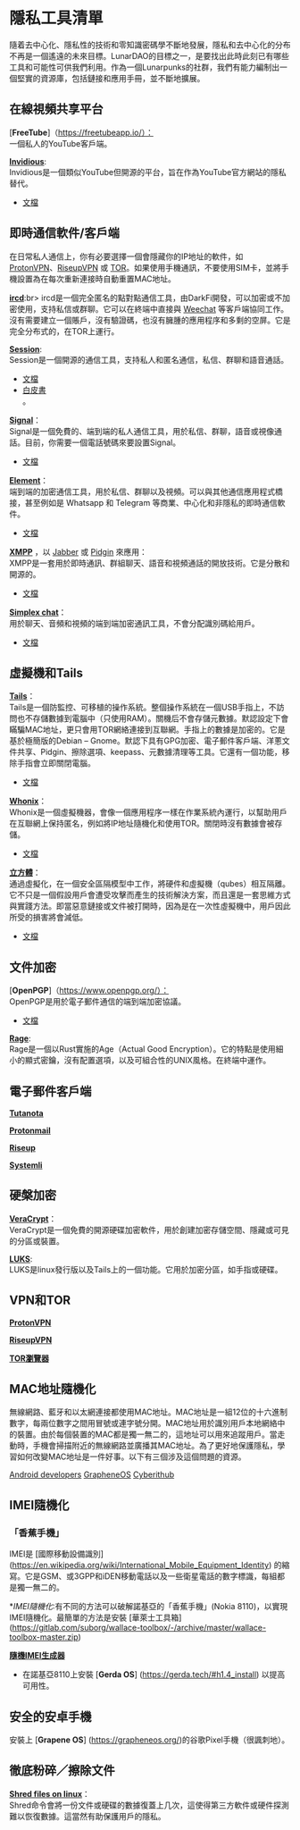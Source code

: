 # 隱私工具清單

隨着去中心化、隱私性的技術和零知識密碼學不斷地發展，隱私和去中心化的分布不再是一個遙遠的未來目標。LunarDAO的目標之一，是要找出此時此刻已有哪些工具和可能性可供我們利用。作為一個Lunarpunks的社群，我們有能力編制出一個堅實的資源庫，包括鏈接和應用手冊，並不斷地擴展。

## 在線視頻共享平台

[**FreeTube**]（https://freetubeapp.io/）：<br>
一個私人的YouTube客戶端。</br>

[**Invidious**](https://inv.riverside.rocks/):<br>
Invidious是一個類似YouTube但開源的平台，旨在作為YouTube官方網站的隱私替代。<br>
- [文檔](https://github.com/iv-org/documentation)</br>

## 即時通信軟件/客戶端

在日常私人通信上，你有必要選擇一個會隱藏你的IP地址的軟件，如 [ProtonVPN](https://protonvpn.com/download)、[RiseupVPN](https://riseup.net/en/vpn) 或 [TOR](https://www.torproject.org/download/)。如果使用手機通訊，不要使用SIM卡，並將手機設置為在每次重新連接時自動重置MAC地址。

[**ircd**](https://darkrenaissance.github.io/darkfi/misc/ircd/ircd.html):br>
ircd是一個完全匿名的點對點通信工具，由DarkFi開發，可以加密或不加密使用，支持私信或群聊。它可以在終端中直接與 [Weechat](https://weechat.org/) 等客戶端協同工作。沒有需要建立一個賬戶，沒有驗證碼，也沒有臃腫的應用程序和多剩的空屏。它是完全分布式的，在TOR上運行。

[**Session**](https://getsession.org/):<br>
Session是一個開源的通信工具，支持私人和匿名通信，私信、群聊和語音通話。
- [文檔](https://github.com/oxen-io)<br>
- [白皮書](https://arxiv.org/pdf/2002.04609.pdf)</br>。

[**Signal**](https://www.signal.org/)：<br>
Signal是一個免費的、端到端的私人通信工具，用於私信、群聊，語音或視像通話。目前，你需要一個電話號碼來要設置Signal。
- [文檔](https://www.signal.org/docs/)</br>

[**Element**](https://element.io/)：<br>
端到端的加密通信工具，用於私信、群聊以及視頻。可以與其他通信應用程式橋接，甚至例如是 Whatsapp 和 Telegram 等商業、中心化和非隱私的即時通信軟件。<br>
- [文檔](https://github.com/vector-im)</br>

[**XMPP**](https://xmpp.org/) ，以 [Jabber](jabber.org) 或 [Pidgin](https://pidgin.im/) 來應用：<br>
XMPP是一套用於即時通訊、群組聊天、語音和視頻通話的開放技術。它是分散和開源的。<br>
- [文檔](https://xmpp.org/about/technology-overview/)</br>

[**Simplex chat**](https://simplex.chat/)：<br>
用於聊天、音頻和視頻的端到端加密通訊工具，不會分配識別碼給用戶。
- [文檔](https://github.com/simplex-chat/simplex-chat)</br>

## 虛擬機和Tails

[**Tails**](https://tails.boum.org/)：<br>
Tails是一個防監控、可移植的操作系統。整個操作系統在一個USB手指上，不訪問也不存儲數據到電腦中（只使用RAM）。關機后不會存儲元數據。默認設定下會瞞騙MAC地址，更只會用TOR網絡連接到互聯網。手指上的數據是加密的。它是基於極簡版的Debian – Gnome。默認下具有GPG加密、電子郵件客戶端、洋蔥文件共享、Pidgin、擦除選項、keepass、元數據清理等工具。它還有一個功能，移除手指會立即關閉電腦。
- [文檔](https://tails.boum.org/doc/index.en.html)</br>

[**Whonix**](https://www.whonix.org/)：<br>
Whonix是一個虛擬機器，會像一個應用程序一樣在作業系統內運行，以幫助用戶在互聯網上保持匿名，例如將IP地址隨機化和使用TOR。關閉時沒有數據會被存儲。
- [文檔](https://www.whonix.org/wiki/Documentation)</br>

[**立方體**](https://www.qubes-os.org/)：<br>
通過虛擬化，在一個安全區隔模型中工作，將硬件和虛擬機（qubes）相互隔離。它不只是一個假設用戶會遭受攻擊而產生的技術解決方案，而且還是一套思維方式與實踐方法。即當惡意鏈接或文件被打開時，因為是在一次性虛擬機中，用戶因此所受的損害將會減低。
- [文檔](https://www.qubes-os.org/doc/)</br>

## 文件加密

[**OpenPGP**]（https://www.openpgp.org/）：<br>
OpenPGP是用於電子郵件通信的端到端加密協議。<br>
- [文檔](https://www.openpgp.org/software/developer/)</br>

[**Rage**](https://github.com/str4d/rage):<br>
Rage是一個以Rust實施的Age（Actual Good Encryption）。它的特點是使用細小的顯式密鑰，沒有配置選項，以及可組合性的UNIX風格。在終端中運作。</br>

## 電子郵件客戶端

[**Tutanota**](https://tutanota.com/)

[**Protonmail**](https://proton.me/)

[**Riseup**](https://mail.riseup.net)

[**Systemli**](https://www.systemli.org/service/mail/)

## 硬槃加密

[**VeraCrypt**](https://www.veracrypt.fr/en/Home.html)：<br>
VeraCrypt是一個免費的開源硬碟加密軟件，用於創建加密存儲空間、隱藏或可見的分區或裝置。</br>

[**LUKS**](https://docs.fedoraproject.org/en-US/quick-docs/encrypting-drives-using-LUKS/#_overview_of_luks):<br>
LUKS是linux發行版以及Tails上的一個功能。它用於加密分區，如手指或硬碟。

## VPN和TOR

[**ProtonVPN**](https://protonvpn.com/download)

[**RiseupVPN**](https://riseup.net/en/vpn)

[**TOR瀏覽器**](https://www.torproject.org/download/)

## MAC地址隨機化

無線網路、藍牙和以太網連接都使用MAC地址。MAC地址是一組12位的十六進制數字，每兩位數字之間用冒號或連字號分開。MAC地址用於識別用戶本地網絡中的裝置。由於每個裝置的MAC都是獨一無二的，這地址可以用來追蹤用戶。當走動時，手機會掃描附近的無線網路並廣播其MAC地址。為了更好地保護隱私，學習如何改變MAC地址是一件好事。以下有三個涉及這個問題的資源。

[Android developers](https://android-developers.googleblog.com/2017/04/changes-to-device-identifiers-in.html)
[GrapheneOS](https://grapheneos.org/usage#updates-security)
[Cyberithub](https://www.cyberithub.com/how-to-change-the-mac-address-on-ubuntu-20-04-lts-macchanger/)

## IMEI隨機化

### 「香蕉手機」

IMEI是 [國際移動設備識別] (https://en.wikipedia.org/wiki/International_Mobile_Equipment_Identity) 的縮寫。它是GSM、或3GPP和iDEN移動電話以及一些衛星電話的數字標識，每組都是獨一無二的。

**IMEI隨機化*∶有不同的方法可以破解諾基亞的「香蕉手機」(Nokia 8110)，以實現IMEI隨機化。最簡單的方法是安裝 [華萊士工具箱] (https://gitlab.com/suborg/wallace-toolbox/-/archive/master/wallace-toolbox-master.zip)

[**隨機IMEI生成器**](https://randommer.io/imei-generator)

- 在諾基亞8110上安裝 [**Gerda OS**] (https://gerda.tech/#h1.4_install) 以提高可用性。

## 安全的安卓手機

安裝上 [**Grapene OS**] (https://grapheneos.org/)的谷歌Pixel手機（很諷刺地）。

## 徹底粉碎／擦除文件

[**Shred files on linux**](https://www.freecodecamp.org/news/securely-erasing-a-disk-and-file-using-linux-command-shred/)：<br>
Shred命令會將一份文件或硬碟的數據復蓋上几次，這使得第三方軟件或硬件探測難以恢復數據。這當然有助保護用戶的隱私。</br>
